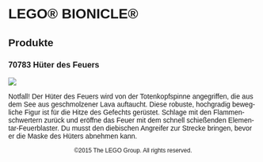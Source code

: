 <div lang="de-DE" style="font-family: Helvetica, sans-serif;">
<h1>LEGO® BIONICLE®</h1>
<h2>Produkte</h2>
<h3 style="font-weight: bold;">
<span class="product_number">70783</span>
<span class="title">Hüter des Feuers</span>
</h3>
<img src="https://www.lego.com/cdn/product-assets/product.img.pri/70783_Prod.jpg" type="image/jpeg">
<p class="description">Notfall! Der Hüter des Feuers wird von der Totenkopfspinne angegriffen, die aus dem See aus geschmolzener Lava auftaucht. Diese robuste, hochgradig bewegliche Figur ist für die Hitze des Gefechts gerüstet. Schlage mit den Flammenschwertern zurück und eröffne das Feuer mit dem schnell schießenden Elementar-Feuerblaster. Du musst den diebischen Angreifer zur Strecke bringen, bevor er die Maske des Hüters abnehmen kann.</p>
<p class="footer" style="font-size: 12px; text-align: center;">©2015 The LEGO Group. All rights reserved.</p>
</div>